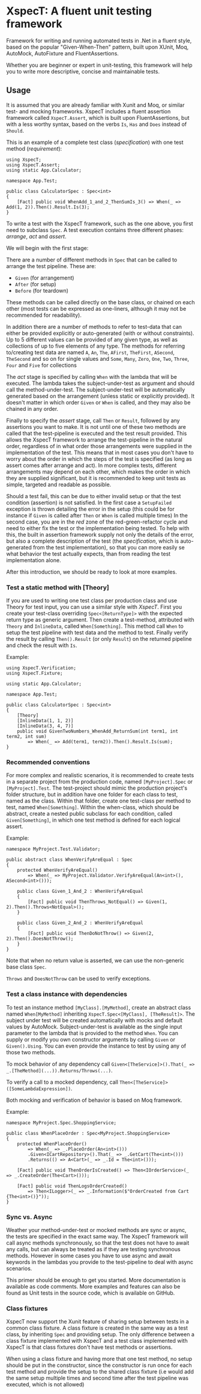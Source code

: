 # XspecT: A fluent unit testing framework

Framework for writing and running automated tests in .Net in a fluent style, 
based on the popular "Given-When-Then" pattern, built upon XUnit, Moq, AutoMock, AutoFixture and FluentAssertions.

Whether you are beginner or expert in unit-testing, this framework will help you to write more descriptive, concise and maintainable tests.

## Usage

It is assumed that you are already familiar with Xunit and Moq, or similar test- and mocking frameworks.
XspecT includes a fluent assertion framework called `XspecT.Assert`, which is built upon FluentAssertions, 
but with a less worthy syntax, based on the verbs `Is`, `Has` and `Does` instead of `Should`.

This is an example of a complete test class (*specification*) with one test method (*requirement*):
```
using XspecT;
using XspecT.Assert;
using static App.Calculator;

namespace App.Test;

public class CalculatorSpec : Spec<int>
{
    [Fact] public void WhenAdd_1_and_2_ThenSumIs_3() => When(_ => Add(1, 2)).Then().Result.Is(3);
}
```

To write a test with the XspecT framework, such as the one above, you first need to subclass `Spec`.
A test execution contains three different phases: *arrange*, *act* and *assert*.

We will begin with the first stage:

There are a number of different methods in `Spec` that can be called to arrange the test pipeline.
These are:
* `Given` (for arrangement)
* `After` (for setup)
* `Before` (for teardown)

These methods can be called directly on the base class, or chained on each other (most tests can be expressed as one-liners, although it may not be recommended for readability).

In addition there are a number of methods to refer to test-data that can either be provided explicitly or auto-generated (with or without constraints).
Up to 5 different values can be provided of any given type, as well as collections of up to five elements of any type.
The methods for referring to/creating test data are named `A`, `An`, `The`, `AFirst`, `TheFirst`, `ASecond`, `TheSecond` and so on for single values
and `Some`, `Many`, `Zero`, `One`, `Two`, `Three`, `Four` and `Five` for collections

The *act* stage is specified by calling `When` with the lambda that will be executed. 
The lambda takes the subject-under-test as argument and should call the method-under-test.
The subject-under-test will be automatically generated based on the arrangement (unless static or explicitly provided).
It doesn't matter in which order `Given` or `When` is called, and they may also be chained in any order.

Finally to specify the *assert* stage, call `Then` or `Result`, followed by any assertions you want to make. 
It is not until one of these two methods are called that the test-pipeline is executed and the test result provided.
This allows the XspecT framework to arrange the test-pipeline in the natural order, regardless of in what order those arrangements were supplied in the implementation of the test.
This means that in most cases you don't have to worry about the order in which the steps of the test is specified (as long as assert comes after arrange and act).
In more complex tests, different arrangements may depend on each other, which makes the order in which they are supplied significant, but it is recommended to keep unit tests as simple, targeted and readable as possible.

Should a test fail, this can be due to either invalid setup or that the test condition (assertion) is not satisfied.
In the first case a `SetupFailed` exception is thrown detailing the error in the setup (this could be for instance if `Given` is called after `Then` or `When` is called multiple times)
In the second case, you are in the *red* zone of the red-green-refactor cycle and need to either fix the test or the implementation being tested.
To help with this, the built in assertion framework supply not only the details of the error, but also a complete description of the test (the *specification*, which is auto-generated from the test implementation),
so that you can more easily se what behavior the test actually expects, than from reading the test implementation alone.

After this introduction, we should be ready to look at more examples.

### Test a static method with [Theory]

If you are used to writing one test class per production class and use Theory for test input, you can use a similar style with *XspecT*.
First you create your test-class overriding `Spec<[ReturnType]>` with the expected return type as generic argument.
Then create a test-method, attributed with `Theory` and `InlineData`, called `When[Something]`. 
This method call `When` to setup the test pipeline with test data and the method to test.
Finally verify the result by calling `Then().Result` (or only `Result`) on the returned pipeline and check the result with `Is`.

Example:
```
using XspecT.Verification;
using XspecT.Fixture;

using static App.Calculator;

namespace App.Test;

public class CalculatorSpec : Spec<int>
{
    [Theory]
    [InlineData(1, 1, 2)]
    [InlineData(3, 4, 7)]
    public void GivenTwoNumbers_WhenAdd_ReturnSum(int term1, int term2, int sum)
        => When(_ => Add(term1, term2)).Then().Result.Is(sum);
}
```

### Recommended conventions

For more complex and realistic scenarios, it is recommended to create tests in a separate project from the production code, named `[MyProject].Spec` or `[MyProject].Test`. 
The test-project should mimic the production project's folder structure, but in addition have one folder for each class to test, named as the class. 
Within that folder, create one test-class per method to test, named `When[Something]`. 
Within the when-class, which should be abstract, create a nested public subclass for each condition, called `Given[Something]`, in which one test method is defined for each logical assert. 

Example:
```
namespace MyProject.Test.Validator;

public abstract class WhenVerifyAreEqual : Spec
{
    protected WhenVerifyAreEqual() 
        => When(_ => MyProject.Validator.VerifyAreEqual(An<int>(), ASecond<int>()));

    public class Given_1_And_2 : WhenVerifyAreEqual
    {
        [Fact] public void ThenThrows_NotEqual() => Given(1, 2).Then().Throws<NotEqual>();
    }

    public class Given_2_And_2 : WhenVerifyAreEqual
    {
        [Fact] public void ThenDoNotThrow() => Given(2, 2).Then().DoesNotThrow();
    }
}
```

Note that when no return value is asserted, we can use the non-generic base class `Spec`.

`Throws` and `DoesNotThrow` can be used to verify exceptions.

### Test a class instance with dependencies
To test an instance method `[MyClass].[MyMethod]`, create an abstract class named `When[MyMethod]` inheriting `XspecT.Spec<[MyClass], [TheResult]>`.
The subject under test will be created automatically with mocks and default values by AutoMock.
Subject-under-test is available as the single input parameter to the lambda that is provided to the method `When`.
You can supply or modify you own constructor arguments by calling `Given` or `Given().Using`.
You can even provide the instance to test by using any of those two methods.

To mock behavior of any dependency call `Given<[TheService]>().That(_ => _.[TheMethod](...)).Returns/Throws(...)`. 

To verify a call to a mocked dependency, call `Then<[TheService]>([SomeLambdaExpression])`. 

Both mocking and verification of behavior is based on Moq framework.
 
Example:
```
namespace MyProject.Spec.ShoppingService;

public class WhenPlaceOrder : Spec<MyProject.ShoppingService>
{
    protected WhenPlaceOrder() 
        => When(_ => _.PlaceOrder(An<int>()))
        .Given<ICartRepository>().That(_ => _.GetCart(The<int>()))
        .Returns(() => A<Cart>(_ => _.Id = The<int>()));

    [Fact] public void ThenOrderIsCreated() => Then<IOrderService>(_ => _.CreateOrder(The<Cart>()));

    [Fact] public void ThenLogsOrderCreated()
        => Then<ILogger>(_ => _.Information($"OrderCreated from Cart {The<int>()}"));
}
```

### Sync vs. Async

Weather your method-under-test or mocked methods are sync or async, the tests are specified in the exact same way. 
The XspecT framework will call async methods synchronously, so that the test does not have to await any calls, but can always be treated as if they are testing synchronous methods.
However in some cases you have to use async and await keywords in the lambdas you provide to the test-pipeline to deal with async scenarios.

This primer should be enough to get you started. More documentation is available as code comments.
More examples and features can also be found as Unit tests in the source code, which is available on GitHub.

### Class fixtures

XspecT now support the Xunit feature of sharing setup between tests in a common class fixture.
A class fixture is created in the same way as a test class, by inheriting `Spec` and providing setup.
The only difference between a class fixture implemented with XspecT and a test class implemented with XspecT
is that class fixtures don't have test methods or assertions.

When using a class fixture and having more that one test method, no setup should be put in the constructor, 
since the constructor is run once for each test method and provide the setup to the shared class fixture 
(i.e would add the same setup multiple times and second time after the test pipeline was executed, which is not allowed)